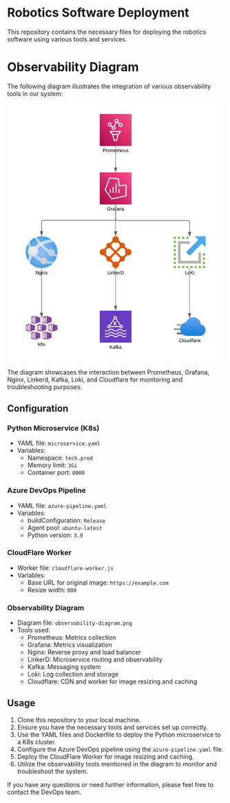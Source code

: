# Robotics Software Deployment

This repository contains the necessary files for deploying the robotics software using various tools and services.

# Observability Diagram

The following diagram illustrates the integration of various observability tools in our system:

![Observability Diagram](images/observability-diagram.png)

The diagram showcases the interaction between Prometheus, Grafana, Nginx, Linkerd, Kafka, Loki, and Cloudflare for monitoring and troubleshooting purposes.
## Configuration

### Python Microservice (K8s)
- YAML file: `microservice.yaml`
- Variables:
  - Namespace: `tech.prod`
  - Memory limit: `3Gi`
  - Container port: `8000`

### Azure DevOps Pipeline
- YAML file: `azure-pipeline.yaml`
- Variables:
  - buildConfiguration: `Release`
  - Agent pool: `ubuntu-latest`
  - Python version: `3.9`

### CloudFlare Worker
- Worker file: `cloudflare-worker.js`
- Variables:
  - Base URL for original image: `https://example.com`
  - Resize width: `800`

### Observability Diagram
- Diagram file: `observability-diagram.png`
- Tools used:
  - Prometheus: Metrics collection
  - Grafana: Metrics visualization
  - Nginx: Reverse proxy and load balancer
  - LinkerD: Microservice routing and observability
  - Kafka: Messaging system
  - Loki: Log collection and storage
  - Cloudflare: CDN and worker for image resizing and caching

## Usage

1. Clone this repository to your local machine.
2. Ensure you have the necessary tools and services set up correctly.
3. Use the YAML files and Dockerfile to deploy the Python microservice to a K8s cluster.
4. Configure the Azure DevOps pipeline using the `azure-pipeline.yaml` file.
5. Deploy the CloudFlare Worker for image resizing and caching.
6. Utilize the observability tools mentioned in the diagram to monitor and troubleshoot the system.

If you have any questions or need further information, please feel free to contact the DevOps team.
